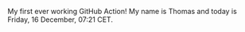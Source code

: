 My first ever working GitHub Action!
My name is Thomas and today is Friday, 16 December, 07:21 CET. 
